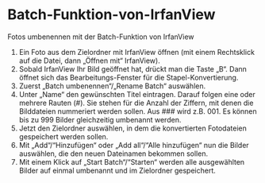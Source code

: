 # Batch-Funktion-von-IrfanView
Fotos umbenennen mit der Batch-Funktion von IrfanView

1. Ein Foto aus dem Zielordner mit IrfanView öffnen (mit einem Rechtsklick auf die Datei, dann „Öffnen mit“ IrfanView).
2. Sobald IrfanView Ihr Bild geöffnet hat, drückt man die Taste „B“. Dann öffnet sich das Bearbeitungs-Fenster für die Stapel-Konvertierung.
3. Zuerst „Batch umbenennen“/„Rename Batch“ auswählen.
4. Unter „Name“ den gewünschten Titel eintragen. Darauf folgen eine oder mehrere Rauten (#). Sie stehen für die Anzahl der Ziffern, mit denen die Bilddateien nummeriert werden        sollen.
   Aus ### wird z.B. 001. Es können bis zu 999 Bilder gleichzeitig umbenannt werden.
5. Jetzt den Zielordner auswählen, in dem die konvertierten Fotodateien gespeichert werden sollen.
6. Mit „Add“/“Hinzufügen“ oder „Add all“/“Alle hinzufügen“ nun die Bilder auswählen, die den neuen Dateinamen bekommen sollen.
7. Mit einem Klick auf „Start Batch“/“Starten“ werden alle ausgewählten Bilder auf einmal umbenannt und im Zielordner gespeichert.

